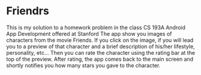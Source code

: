 # Friendrs
This is my solution to a homework problem in the class CS 193A Android App Development offered at Stanford
The app show you images of characters from the movie Friends. If you click on the image, if you will lead you to a preview of that character
and a brief description of his/her lifestyle, personality, etc... Then you can rate the character using the rating bar at the top of the
preview. After rating, the app comes back to the main screen and shortly notifies you how many stars you gave to the character.
